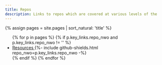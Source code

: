 ```yaml
---
title: Repos
description: Links to repos which are covered at various levels of the Resources section
---
```


{% assign pages = site.pages | sort_natural: 'title' %}

<ul>
    {% for p in pages %}
        {% if p.key_links.repo_nwo and p.key_links.repo_nwo != '' %}
            <li>
                <a href="{{ p.url | relative_url }}">
                    Resources
                </a>
                {%- include github-shields.html repo_nwo=p.key_links.repo_nwo -%}
            </li>
        {% endif %}
    {% endfor %}
</ul>
